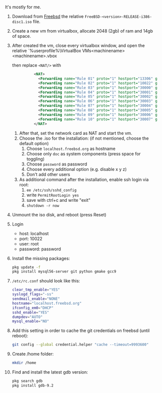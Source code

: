 It's mostly for me.

1. Download from [Freebsd](https://www.freebsd.org/releases/) the relative `FreeBSD-<version>-RELEASE-i386-disc1.iso` file.
1. Create a new vm from virtualbox, allocate 2048 (2gb) of ram and 14gb of space.
1. After created the vm,
	close every virtualbox window,
	and open the relative `%userprofile%\VirtualBox VMs\<machinename>\<machinename>.vbox

	then replace `<NAT/>` with

	```xml
			  <NAT>
				<Forwarding name="Rule 01" proto="1" hostport="13306" guestport="3306"/>
				<Forwarding name="Rule 02" proto="1" hostport="10022" guestport="22"/>
				<Forwarding name="Rule 03" proto="1" hostport="30000" guestport="30000"/>
				<Forwarding name="Rule 04" proto="1" hostport="30001" guestport="30001"/>
				<Forwarding name="Rule 05" proto="1" hostport="30002" guestport="30002"/>
				<Forwarding name="Rule 06" proto="1" hostport="30003" guestport="30003"/>
				<Forwarding name="Rule 07" proto="1" hostport="30004" guestport="30004"/>
				<Forwarding name="Rule 08" proto="1" hostport="30005" guestport="30005"/>
				<Forwarding name="Rule 09" proto="1" hostport="30006" guestport="30006"/>
				<Forwarding name="Rule 10" proto="1" hostport="30007" guestport="30007"/>
			  </NAT>
	```
	1. After that, set the network card as NAT and start the vm.
	1. Choose the .iso for the installation: (if not mentioned, choose the default option)
		1. Choose `localhost.freebsd.org` as hostname
		1. Choose only `doc` as system components (press space for toggling)
		1. Choose `password` as password
		1. Choose every additional option (e.g. disable x y z)
		1. Don't add other users
	1. As additional command after the installation, enable ssh login via root:
		1. `ee /etc/ssh/sshd_config`
		1. write `PermitRootLogin yes`
		1. save with ctrl+c and write "exit"
		1. `shutdown -r now`
1. Unmount the iso disk, and reboot (press Reset)
1. Login
	- host: localhost
	- port: 10022
	- user: root
	- password: password

1. Install the missing packages:
	```sh
	pkg update -f
	pkg install mysql56-server git python gmake gcc9
	```

1. `/etc/rc.conf` should look like this:
	```sh
	clear_tmp_enable="YES"
	syslogd_flags="-ss"
	sendmail_enable="NONE"
	hostname="localhost.freebsd.org"
	ifconfig_em0="DHCP"
	sshd_enable="YES"
	dumpdev="AUTO"
	mysql_enable="NO"
	```

1. Add this setting in order to cache the git credentials on freebsd (until reboot):
	```sh
	git config --global credential.helper "cache --timeout=9993600"
	```

1. Create /home folder:
	```sh
	mkdir /home
	```

1. Find and install the latest gdb version:
	```sh
	pkg search gdb
	pkg install gdb-9.2
	```
